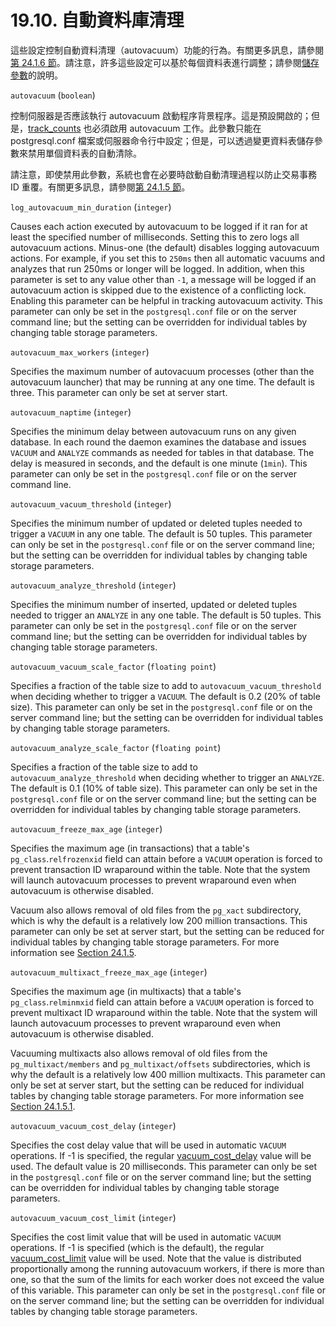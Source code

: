 # 19.10. 自動資料庫清理

這些設定控制自動資料清理（autovacuum）功能的行為。有關更多訊息，請參閱[第 24.1.6 節](../maintenance/routine-vacuuming.md#24-1-6-the-autovacuum-daemon)。請注意，許多這些設定可以基於每個資料表進行調整；請參閱[儲存參數](../../reference/sql-commands/create-table.md#storage-parameters)的說明。

`autovacuum` \(`boolean`\)

控制伺服器是否應該執行 autovacuum 啟動程序背景程序。這是預設開啟的；但是，[track\_counts](19.9.-run-time-statistics.md#19-9-2-statistics-monitoring) 也必須啟用 autovacuum 工作。此參數只能在 postgresql.conf 檔案或伺服器命令行中設定；但是，可以透過變更資料表儲存參數來禁用單個資料表的自動清除。

請注意，即使禁用此參數，系統也會在必要時啟動自動清理過程以防止交易事務 ID 重覆。有關更多訊息，請參閱[第 24.1.5 節](../maintenance/routine-vacuuming.md#24-1-5-preventing-transaction-id-wraparound-failures)。

`log_autovacuum_min_duration` \(`integer`\)

Causes each action executed by autovacuum to be logged if it ran for at least the specified number of milliseconds. Setting this to zero logs all autovacuum actions. Minus-one \(the default\) disables logging autovacuum actions. For example, if you set this to `250ms` then all automatic vacuums and analyzes that run 250ms or longer will be logged. In addition, when this parameter is set to any value other than `-1`, a message will be logged if an autovacuum action is skipped due to the existence of a conflicting lock. Enabling this parameter can be helpful in tracking autovacuum activity. This parameter can only be set in the `postgresql.conf` file or on the server command line; but the setting can be overridden for individual tables by changing table storage parameters.

`autovacuum_max_workers` \(`integer`\)

Specifies the maximum number of autovacuum processes \(other than the autovacuum launcher\) that may be running at any one time. The default is three. This parameter can only be set at server start.

`autovacuum_naptime` \(`integer`\)

Specifies the minimum delay between autovacuum runs on any given database. In each round the daemon examines the database and issues `VACUUM` and `ANALYZE` commands as needed for tables in that database. The delay is measured in seconds, and the default is one minute \(`1min`\). This parameter can only be set in the `postgresql.conf` file or on the server command line.

`autovacuum_vacuum_threshold` \(`integer`\)

Specifies the minimum number of updated or deleted tuples needed to trigger a `VACUUM` in any one table. The default is 50 tuples. This parameter can only be set in the `postgresql.conf` file or on the server command line; but the setting can be overridden for individual tables by changing table storage parameters.

`autovacuum_analyze_threshold` \(`integer`\)

Specifies the minimum number of inserted, updated or deleted tuples needed to trigger an `ANALYZE` in any one table. The default is 50 tuples. This parameter can only be set in the `postgresql.conf` file or on the server command line; but the setting can be overridden for individual tables by changing table storage parameters.

`autovacuum_vacuum_scale_factor` \(`floating point`\)

Specifies a fraction of the table size to add to `autovacuum_vacuum_threshold` when deciding whether to trigger a `VACUUM`. The default is 0.2 \(20% of table size\). This parameter can only be set in the `postgresql.conf` file or on the server command line; but the setting can be overridden for individual tables by changing table storage parameters.

`autovacuum_analyze_scale_factor` \(`floating point`\)

Specifies a fraction of the table size to add to `autovacuum_analyze_threshold` when deciding whether to trigger an `ANALYZE`. The default is 0.1 \(10% of table size\). This parameter can only be set in the `postgresql.conf` file or on the server command line; but the setting can be overridden for individual tables by changing table storage parameters.

`autovacuum_freeze_max_age` \(`integer`\)

Specifies the maximum age \(in transactions\) that a table's `pg_class`.`relfrozenxid` field can attain before a `VACUUM` operation is forced to prevent transaction ID wraparound within the table. Note that the system will launch autovacuum processes to prevent wraparound even when autovacuum is otherwise disabled.

Vacuum also allows removal of old files from the `pg_xact` subdirectory, which is why the default is a relatively low 200 million transactions. This parameter can only be set at server start, but the setting can be reduced for individual tables by changing table storage parameters. For more information see [Section 24.1.5](https://www.postgresql.org/docs/10/static/routine-vacuuming.html#VACUUM-FOR-WRAPAROUND).

`autovacuum_multixact_freeze_max_age` \(`integer`\)

Specifies the maximum age \(in multixacts\) that a table's `pg_class`.`relminmxid` field can attain before a `VACUUM` operation is forced to prevent multixact ID wraparound within the table. Note that the system will launch autovacuum processes to prevent wraparound even when autovacuum is otherwise disabled.

Vacuuming multixacts also allows removal of old files from the `pg_multixact/members` and `pg_multixact/offsets` subdirectories, which is why the default is a relatively low 400 million multixacts. This parameter can only be set at server start, but the setting can be reduced for individual tables by changing table storage parameters. For more information see [Section 24.1.5.1](https://www.postgresql.org/docs/10/static/routine-vacuuming.html#VACUUM-FOR-MULTIXACT-WRAPAROUND).

`autovacuum_vacuum_cost_delay` \(`integer`\)

Specifies the cost delay value that will be used in automatic `VACUUM` operations. If -1 is specified, the regular [vacuum\_cost\_delay](https://www.postgresql.org/docs/10/static/runtime-config-resource.html#GUC-VACUUM-COST-DELAY) value will be used. The default value is 20 milliseconds. This parameter can only be set in the `postgresql.conf` file or on the server command line; but the setting can be overridden for individual tables by changing table storage parameters.

`autovacuum_vacuum_cost_limit` \(`integer`\)

Specifies the cost limit value that will be used in automatic `VACUUM` operations. If -1 is specified \(which is the default\), the regular [vacuum\_cost\_limit](https://www.postgresql.org/docs/10/static/runtime-config-resource.html#GUC-VACUUM-COST-LIMIT) value will be used. Note that the value is distributed proportionally among the running autovacuum workers, if there is more than one, so that the sum of the limits for each worker does not exceed the value of this variable. This parameter can only be set in the `postgresql.conf` file or on the server command line; but the setting can be overridden for individual tables by changing table storage parameters.

